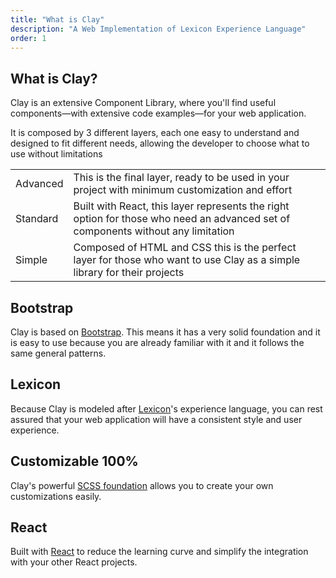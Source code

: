 ```yaml
---
title: "What is Clay"
description: "A Web Implementation of Lexicon Experience Language"
order: 1
---
```


## What is Clay?

Clay is an extensive Component Library, where you'll find useful components—with extensive code examples—for your web application.

It is composed by 3 different layers, each one easy to understand and designed to fit different needs, allowing the developer to choose what to use without limitations

<div class="table-responsive mt-4">
	<table class="table table-autofit ">
		<tbody>
			<tr>
				<td class="table-cell-expand font-weight-bold">Advanced</td>
				<td class="table-cell-expand">This is the final layer, ready to be used in your project with minimum customization and effort</td>
			</tr>
			<tr>
				<td class="font-weight-bold">Standard</td>
				<td class="table-cell-expand">Built with React, this layer represents the right option for those who need an advanced set of components without any limitation</td>
			</tr>
			<tr>
				<td class="font-weight-bold">Simple</td>
				<td class="table-cell-expand">Composed of HTML and CSS this is the perfect layer for those who want to use Clay as a simple library for their projects</td>
			</tr>
        </tbody>
    </table>
</div>

## Bootstrap

Clay is based on [Bootstrap](https://getbootstrap.com). This means it has a very solid foundation and it is easy to use because you are already familiar with it and it follows the same general patterns.

## Lexicon

Because Clay is modeled after [Lexicon](https://liferay.design/lexicon/)'s experience language, you can rest assured that your web application will have a consistent style and user experience.

## Customizable 100%

Clay's powerful [SCSS foundation](https://next.clayui.com/docs/css/scss.html) allows you to create your own customizations easily.

## React

Built with [React](https://reactjs.org) to reduce the learning curve and simplify the integration with your other React projects.